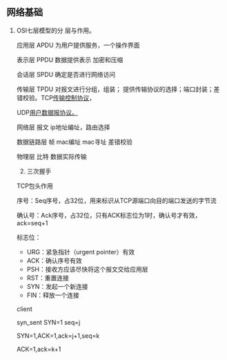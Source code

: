 ## 网络基础

1. OSI七层模型的分 层与作用。

   应用层	APDU	为用户提供服务，一个操作界面

   表示层	PPDU	数据提供表示	加密和压缩

   会话层	SPDU	确定是否进行网络访问

   传输层	TPDU	对报文进行分组，组装； 提供传输协议的选择；端口封装；差错校验。TCP[传输控制协议](https://baike.baidu.com/item/传输控制协议/9727741)，

   UDP[用户数据报协议。](https://baike.baidu.com/item/用户数据报协议/8535496)

   网络层	报文	ip地址编址，路由选择

   数据链路层	帧	mac编址	mac寻址 差错校验

   物理层	比特	数据实际传输

   2. 三次握手
   
   TCP包头作用
   
   序号：Seq序号，占32位，用来标识从TCP源端口向目的端口发送的字节流
   
   确认号：Ack序号，占32位，只有ACK标志位为1时，确认号才有效，ack=seq+1
   
   标志位：
   
   - URG：紧急指针（urgent pointer）有效
   - ACK：确认序号有效
   - PSH：接收方应该尽快将这个报文交给应用层
   - RST：重置连接
   - SYN：发起一个新连接
   - FIN：释放一个连接
   
   client
   
   syn_sent  SYN=1 seq=j
   
   SYN=1,ACK=1,ack=j+1,seq=k
   
   ACK=1,ack=k+1
   
   